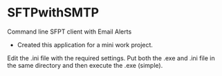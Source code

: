 # SFTPwithSMTP
Command line SFPT client with Email Alerts

- Created this application for a mini work project.

Edit the .ini file with the required settings. Put both the .exe and .ini file in the same directory and then execute the .exe (simple).
